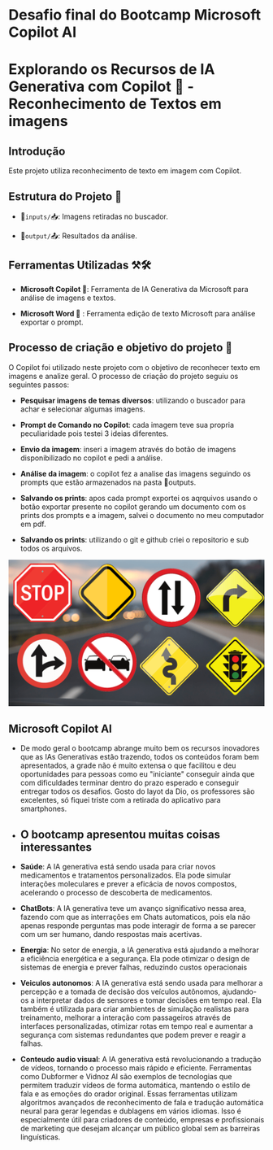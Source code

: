 # Desafio final do Bootcamp Microsoft Copilot AI

# Explorando os Recursos de IA Generativa com Copilot 🤖 - Reconhecimento de Textos em imagens

## Introdução
Este projeto utiliza reconhecimento de texto em imagem com Copilot.

## Estrutura do Projeto 📝 
- 📁`inputs/`📥: Imagens retiradas no buscador. 

- 📂`output/`📤: Resultados da análise.


## Ferramentas Utilizadas ⚒️🛠️ 

- **Microsoft Copilot 🤖**: Ferramenta de IA Generativa da Microsoft para análise de imagens e textos. 

- **Microsoft Word 🤖** : Ferramenta edição de texto Microsoft para análise exportar o prompt.


## Processo de criação e objetivo do projeto 🎯 

O Copilot foi utilizado neste projeto com o objetivo de reconhecer texto em imagens e analize geral. 
O processo de criação do projeto seguiu os seguintes passos:

- **Pesquisar imagens de temas diversos**: utilizando o buscador para achar e selecionar algumas imagens.

- **Prompt de Comando no Copilot**: cada imagem teve sua propria peculiaridade pois
testei 3 ideias diferentes.

- **Envio da imagem**: inseri a imagem através do botão de imagens disponibilizado no copilot e pedi a análise.

- **Análise da imagem**: o copilot fez a analise das imagens seguindo os prompts que estão armazenados na pasta 📂outputs.

- **Salvando os prints**: apos cada prompt exportei os aqrquivos usando o botão exportar presente no copilot gerando um documento com os prints dos prompts e a imagem, salvei o documento no meu computador em pdf.

- **Salvando os prints**: utilizando o git e github criei o repositorio e sub todos os arquivos.




<img src="https://github.com/DanielConoratt/desafio-final-ms-copilot/blob/main/inputs/03_placas.png" alt="Erro 404">



## Microsoft Copilot AI

- De modo geral o bootcamp abrange muito bem os recursos inovadores que as IAs Generativas estão trazendo, todos os conteúdos foram bem apresentados, a grade não é muito extensa o que facilitou e deu oportunidades para pessoas como eu "iniciante" conseguir ainda que com dificuldades terminar dentro do prazo esperado e conseguir entregar todos os desafios.
Gosto do layot da Dio, os professores são excelentes, só fiquei triste com a retirada do aplicativo para smartphones.

- ## O bootcamp apresentou muitas coisas interessantes

- **Saúde**: A IA generativa está sendo usada para criar novos medicamentos e tratamentos personalizados. Ela pode simular interações moleculares e prever a eficácia de novos compostos, acelerando o processo de descoberta de medicamentos.

- **ChatBots**: A IA generativa teve um avanço significativo nessa area, fazendo com que as interrações em Chats automaticos, pois ela não apenas responde perguntas mas pode interagir de forma a se parecer com um ser humano, dando respostas mais acertivas.

- **Energia**: No setor de energia, a IA generativa está ajudando a melhorar a eficiência energética e a segurança. Ela pode otimizar o design de sistemas de energia e prever falhas, reduzindo custos operacionais

- **Veiculos autonomos**: A IA generativa está sendo usada para melhorar a percepção e a tomada de decisão dos veículos autônomos, ajudando-os a interpretar dados de sensores e tomar decisões em tempo real. Ela também é utilizada para criar ambientes de simulação realistas para treinamento, melhorar a interação com passageiros através de interfaces personalizadas, otimizar rotas em tempo real e aumentar a segurança com sistemas redundantes que podem prever e reagir a falhas.

- **Conteudo audio visual**: A IA generativa está revolucionando a tradução de vídeos, tornando o processo mais rápido e eficiente. Ferramentas como Dubformer e Vidnoz AI são exemplos de tecnologias que permitem traduzir vídeos de forma automática, mantendo o estilo de fala e as emoções do orador original.
Essas ferramentas utilizam algoritmos avançados de reconhecimento de fala e tradução automática neural para gerar legendas e dublagens em vários idiomas. Isso é especialmente útil para criadores de conteúdo, empresas e profissionais de marketing que desejam alcançar um público global sem as barreiras linguísticas.



